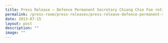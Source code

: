 ```yaml
---
title: Press Release – Defence Permanent Secretary Chiang Chie Foo retires
permalink: /press-room/press-releases/press-release-defence-permanent-secretary-chiang-chie-foo-retires/
date: 2013-07-15
layout: post
description: ""
image: ""
---
```

